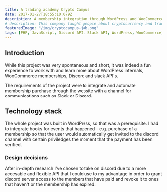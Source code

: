 ```yaml
---
title: A trading academy Crypto Campus
date: 2017-01-27T18:55:10.079Z
description: A membership integration through WordPress and WooCommerce in order to grand access for users to a priviledged discord server after the payment.
# description: This company taught people about cryptocurrency and trading in general by providing study materials consisting of video lectures, individual and group calls as well as a community on discord.
featuredImage: "/img/cryptocampus-job.png"
tags: [PHP, JavaScript, Discord API, Slack API, WordPress, WooCommerce]
---
```


## Introduction

While this project was very spontaneous and short, it was indeed a fun experience to work with and learn more about WordPress internals, WooCommerce memberships, Discord and slack API's.

The requirements of the project were to integrate and automate membership purchase through the website with a channel for communications such as Slack or Discord.

## Technology stack

The whole project was built in WordPress, so that was a prerequisite. I had to integrate hooks for events that happened - e.g. purchase of a membership so that the user would automatically get invited to the discord channel with certain priviledges the moment that the payment has been verified.

### Design decisions

After in-depth research I've chosen to take on discord due to a more accesable and flexible API that I could use to my advantage in order to grant discord server access to the members that have paid and revoke it to ones that haven't or the membership has expired.
